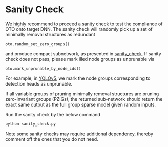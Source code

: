 # Sanity Check

We highly recommend to proceed a sanity check to test the compliance of OTO onto target DNN. The sanity check will randomly pick up a set of minimally removal structures as redundant 

```python
oto.random_set_zero_groups()
```
and produce compact subnetwork, as presented in [sanity_check](https://github.com/tianyic/only_train_once/blob/main/sanity_check/test_resnet18.py). If sanity check does not pass, please mark illed node groups as unprunable via

```python
oto.mark_unprunable_by_node_ids()
```
For example, in [YOLOv5](https://github.com/tianyic/only_train_once/blob/main/sanity_check/test_yolov5.py), we mark the node groups corresponding to detection heads as unprunable.

If all variable groups of pruning minimally removal structures are pruning zero-invariant groups (PZIGs), the returned sub-network should return the exact same output as the full group sparse model given random inputs.

Run the sanity check by the below command

```python
python sanity_check.py
```

Note some sanity checks may require additional dependency, thereby comment off the ones that you do not need. 